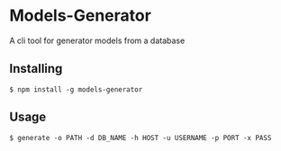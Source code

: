 # Models-Generator
A cli tool for generator models from a database

## Installing

```
$ npm install -g models-generator
```

## Usage

```
$ generate -o PATH -d DB_NAME -h HOST -u USERNAME -p PORT -x PASS
```
